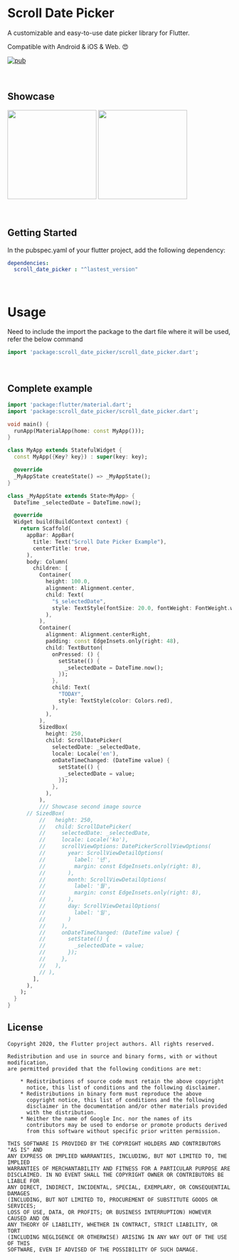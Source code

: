 # Scroll Date Picker

A customizable and easy-to-use date picker library for Flutter. 

Compatible with Android & iOS & Web. :heart_eyes:

[![pub](https://img.shields.io/pub/v/scroll_date_picker)](https://pub.dev/packages/scroll_date_picker)


<br>

## Showcase

<img src = "https://user-images.githubusercontent.com/55150540/151300615-dc982927-70e7-46f6-bd4b-f9aff729a02d.gif" width = 200> <img src = "https://user-images.githubusercontent.com/55150540/151300623-de8f7cef-a6ac-492e-9293-00e8793a69c0.gif" width = 200>

<br> 

## Getting Started

In the pubspec.yaml of your flutter project, add the following dependency:

```yaml
dependencies:
  scroll_date_picker : "^lastest_version"
```

<br>

# Usage
Need to include the import the package to the dart file where it will be used, refer the below command
```dart
import 'package:scroll_date_picker/scroll_date_picker.dart';
```

<br>

## Complete example
```dart
import 'package:flutter/material.dart';
import 'package:scroll_date_picker/scroll_date_picker.dart';

void main() {
  runApp(MaterialApp(home: const MyApp()));
}

class MyApp extends StatefulWidget {
  const MyApp({Key? key}) : super(key: key);

  @override
  _MyAppState createState() => _MyAppState();
}

class _MyAppState extends State<MyApp> {
  DateTime _selectedDate = DateTime.now();

  @override
  Widget build(BuildContext context) {
    return Scaffold(
      appBar: AppBar(
        title: Text("Scroll Date Picker Example"),
        centerTitle: true,
      ),
      body: Column(
        children: [
          Container(
            height: 100.0,
            alignment: Alignment.center,
            child: Text(
              "$_selectedDate",
              style: TextStyle(fontSize: 20.0, fontWeight: FontWeight.w500),
            ),
          ),
          Container(
            alignment: Alignment.centerRight,
            padding: const EdgeInsets.only(right: 48),
            child: TextButton(
              onPressed: () {
                setState(() {
                  _selectedDate = DateTime.now();
                });
              },
              child: Text(
                "TODAY",
                style: TextStyle(color: Colors.red),
              ),
            ),
          ),
          SizedBox(
            height: 250,
            child: ScrollDatePicker(
              selectedDate: _selectedDate,
              locale: Locale('en'),
              onDateTimeChanged: (DateTime value) {
                setState(() {
                  _selectedDate = value;
                });
              },
            ),
          ),
          /// Showcase second image source
      // SizedBox(
          //   height: 250,
          //   child: ScrollDatePicker(
          //     selectedDate: _selectedDate,
          //     locale: Locale('ko'),
          //     scrollViewOptions: DatePickerScrollViewOptions(
          //       year: ScrollViewDetailOptions(
          //         label: '년',
          //         margin: const EdgeInsets.only(right: 8),
          //       ),
          //       month: ScrollViewDetailOptions(
          //         label: '월',
          //         margin: const EdgeInsets.only(right: 8),
          //       ),
          //       day: ScrollViewDetailOptions(
          //         label: '일',
          //       )
          //     ),
          //     onDateTimeChanged: (DateTime value) {
          //       setState(() {
          //         _selectedDate = value;
          //       });
          //     },
          //   ),
          // ),
        ],
      ),
    );
  }
}
```


## License
```
Copyright 2020, the Flutter project authors. All rights reserved.

Redistribution and use in source and binary forms, with or without modification,
are permitted provided that the following conditions are met:

    * Redistributions of source code must retain the above copyright
      notice, this list of conditions and the following disclaimer.
    * Redistributions in binary form must reproduce the above
      copyright notice, this list of conditions and the following
      disclaimer in the documentation and/or other materials provided
      with the distribution.
    * Neither the name of Google Inc. nor the names of its
      contributors may be used to endorse or promote products derived
      from this software without specific prior written permission.

THIS SOFTWARE IS PROVIDED BY THE COPYRIGHT HOLDERS AND CONTRIBUTORS "AS IS" AND
ANY EXPRESS OR IMPLIED WARRANTIES, INCLUDING, BUT NOT LIMITED TO, THE IMPLIED
WARRANTIES OF MERCHANTABILITY AND FITNESS FOR A PARTICULAR PURPOSE ARE
DISCLAIMED. IN NO EVENT SHALL THE COPYRIGHT OWNER OR CONTRIBUTORS BE LIABLE FOR
ANY DIRECT, INDIRECT, INCIDENTAL, SPECIAL, EXEMPLARY, OR CONSEQUENTIAL DAMAGES
(INCLUDING, BUT NOT LIMITED TO, PROCUREMENT OF SUBSTITUTE GOODS OR SERVICES;
LOSS OF USE, DATA, OR PROFITS; OR BUSINESS INTERRUPTION) HOWEVER CAUSED AND ON
ANY THEORY OF LIABILITY, WHETHER IN CONTRACT, STRICT LIABILITY, OR TORT
(INCLUDING NEGLIGENCE OR OTHERWISE) ARISING IN ANY WAY OUT OF THE USE OF THIS
SOFTWARE, EVEN IF ADVISED OF THE POSSIBILITY OF SUCH DAMAGE.
```
